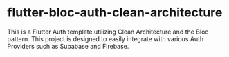 # flutter-bloc-auth-clean-architecture

This is a Flutter Auth template utilizing Clean Architecture and the Bloc pattern. This project is designed to easily integrate with various Auth Providers such as Supabase and Firebase.